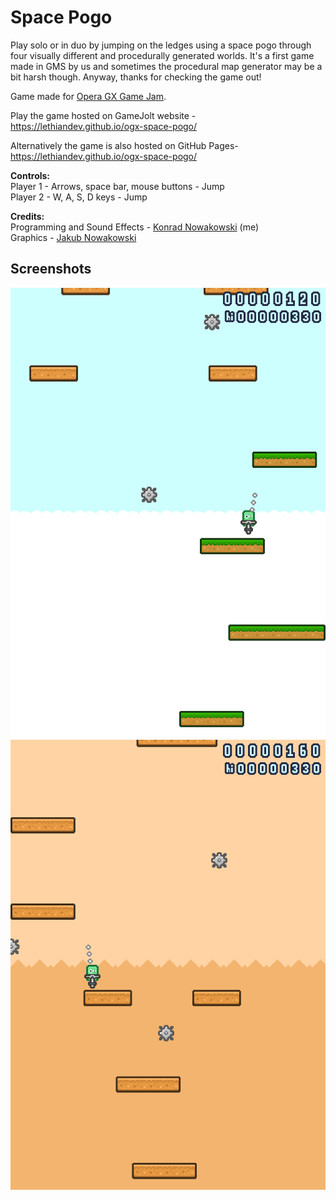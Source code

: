 # Space Pogo

Play solo or in duo by jumping on the ledges using a space pogo through four visually different and procedurally generated worlds. It's a first game made in GMS by us and sometimes the procedural map generator may be a bit harsh though. Anyway, thanks for checking the game out!

Game made for [Opera GX Game Jam](https://gamejolt.com/c/gamemaker/ogxgj).

Play the game hosted on GameJolt website -
<br>https://lethiandev.github.io/ogx-space-pogo/

Alternatively the game is also hosted on GitHub Pages-
<br>https://lethiandev.github.io/ogx-space-pogo/

**Controls:**
<br>Player 1 - Arrows, space bar, mouse buttons - Jump
<br>Player 2 - W, A, S, D keys - Jump

**Credits:**
<br>Programming and Sound Effects - [Konrad Nowakowski](https://github.com/lethiandev) (me)
<br>Graphics - [Jakub Nowakowski](https://github.com/JudynGraff)

## Screenshots
![Screenshot 1](media/screenshot-1.png)
![Screenshot 2](media/screenshot-2.png)
